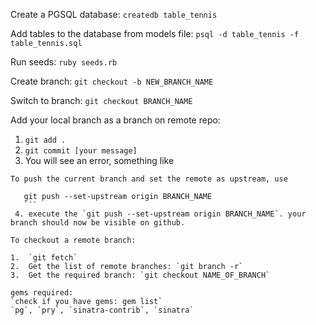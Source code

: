 Create a PGSQL database: `createdb table_tennis`

Add tables to the database from models file: `psql -d table_tennis -f table_tennis.sql`

Run seeds: `ruby seeds.rb`


Create branch:
`git checkout -b NEW_BRANCH_NAME`

Switch to branch:
`git checkout BRANCH_NAME`

Add your local branch as a branch on remote repo:
 1. `git add .`
 2. `git commit [your message]`
 3. You will see an error, something like
 ```fatal: The current branch BRANCH_NAME has no upstream branch.
To push the current branch and set the remote as upstream, use

    git push --set-upstream origin BRANCH_NAME
    ```
  4. execute the `git push --set-upstream origin BRANCH_NAME`. your branch should now be visible on github. 

To checkout a remote branch:

1.  `git fetch`
2.  Get the list of remote branches: `git branch -r`
3.  Get the required branch: `git checkout NAME_OF_BRANCH`

gems required:
`check if you have gems: gem list`
`pg`, `pry`, `sinatra-contrib`, `sinatra`

